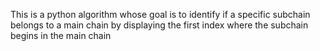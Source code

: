 This is a python algorithm whose goal is to identify if a specific subchain belongs to a main chain by displaying the first index where the subchain begins in the main chain
